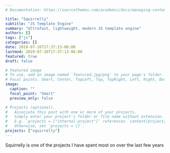 ```yaml
---
# Documentation: https://sourcethemes.com/academic/docs/managing-content/

title: "Squirrelly"
subtitle: "JS Template Engine"
summary: "Ultrafast, lightweight, modern JS template engine"
authors: []
tags: ["js"]
categories: []
date: 2019-07-16T17:37:13-06:00
lastmod: 2019-07-16T17:37:13-06:00
featured: true
draft: false

# Featured image
# To use, add an image named `featured.jpg/png` to your page's folder.
# Focal points: Smart, Center, TopLeft, Top, TopRight, Left, Right, BottomLeft, Bottom, BottomRight.
image:
  caption: ""
  focal_point: "Smart"
  preview_only: false

# Projects (optional).
#   Associate this post with one or more of your projects.
#   Simply enter your project's folder or file name without extension.
#   E.g. `projects = ["internal-project"]` references `content/project/deep-learning/index.md`.
#   Otherwise, set `projects = []`.
projects: ["squirrelly"]
---
```


Squirrelly is one of the projects I have spent most on over the last few years